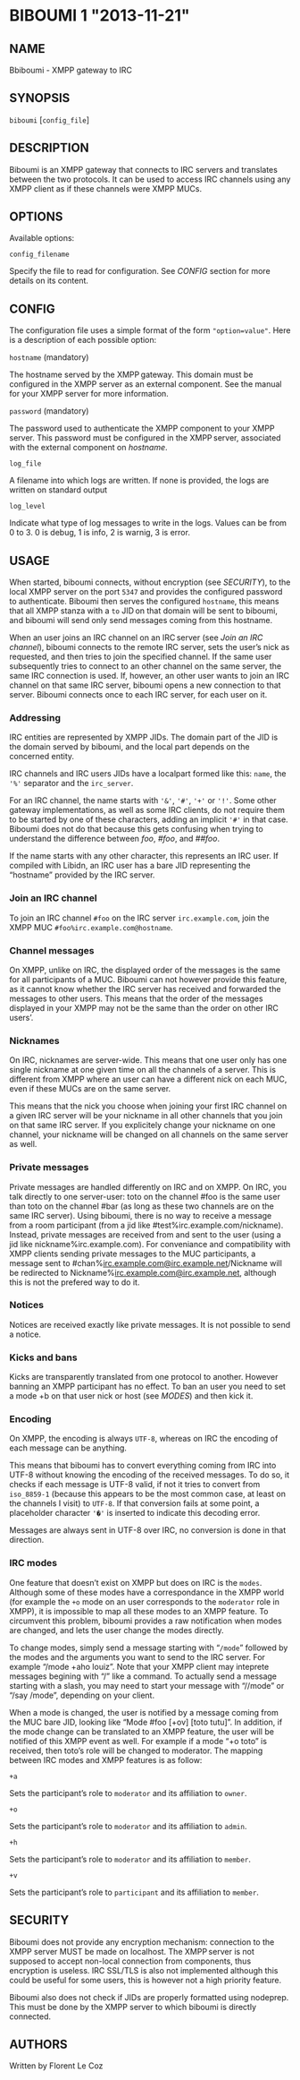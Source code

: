 BIBOUMI 1 "2013-11-21"
======================

NAME
----

Bbiboumi - XMPP gateway to IRC

SYNOPSIS
--------

`biboumi` [`config_file`]

DESCRIPTION
-----------

Biboumi is an XMPP gateway that connects to IRC servers and translates
between the two protocols. It can be used to access IRC channels using any
XMPP client as if these channels were XMPP MUCs.

OPTIONS
-------

Available options:

`config_filename`

  Specify the file to read for configuration. See *CONFIG* section for more
  details on its content.

CONFIG
------

The configuration file uses a simple format of the form
`"option=value"`. Here is a description of each possible option:

`hostname` (mandatory)

  The hostname served by the XMPP gateway.  This domain must be configured in
  the XMPP server as an external component.  See the manual for your XMPP
  server for more information.

`password` (mandatory)

  The password used to authenticate the XMPP component to your XMPP server.
  This password must be configured in the XMPP server, associated with the
  external component on *hostname*.

`log_file`

  A filename into which logs are written.  If none is provided, the logs are
  written on standard output

`log_level`

  Indicate what type of log messages to write in the logs.  Values can be from 0 to 3.
  0 is debug, 1 is info, 2 is warnig, 3 is error.

USAGE
-----

When started, biboumi connects, without encryption (see *SECURITY*), to the
local XMPP server on the port `5347` and provides the configured password to
authenticate.  Biboumi then serves the configured `hostname`, this means
that all XMPP stanza with a `to` JID on that domain will be sent to biboumi,
and biboumi will send only send messages coming from this hostname.

When an user joins an IRC channel on an IRC server (see *Join an IRC
channel*), biboumi connects to the remote IRC server, sets the user’s nick
as requested, and then tries to join the specified channel.  If the same
user subsequently tries to connect to an other channel on the same server,
the same IRC connection is used.  If, however, an other user wants to join
an IRC channel on that same IRC server, biboumi opens a new connection to
that server.  Biboumi connects once to each IRC server, for each user on it.

### Addressing

IRC entities are represented by XMPP JIDs.  The domain part of the JID is
the domain served by biboumi, and the local part depends on the concerned
entity.

IRC channels and IRC users JIDs have a localpart formed like this:
`name`, the `'%'` separator and the `irc_server`.

For an IRC channel, the name starts with `'&'`, `'#'`, `'+'`
or `'!'`. Some other gateway implementations, as well as some IRC
clients, do not require them to be started by one of these characters,
adding an implicit `'#'` in that case.  Biboumi does not do that because
this gets confusing when trying to understand the difference between
*foo*, *#foo*, and *##foo*.

If the name starts with any other character, this represents an IRC user.
If compiled with Libidn, an IRC user has a bare JID representing the
“hostname” provided by the IRC server.

### Join an IRC channel

To join an IRC channel `#foo` on the IRC server `irc.example.com`,
join the XMPP MUC `#foo%irc.example.com@hostname`.

### Channel messages

On XMPP, unlike on IRC, the displayed order of the messages is the same for
all participants of a MUC.  Biboumi can not however provide this feature, as
it cannot know whether the IRC server has received and forwarded the
messages to other users.  This means that the order of the messages
displayed in your XMPP may not be the same than the order on other IRC
users’.

### Nicknames

On IRC, nicknames are server-wide.  This means that one user only has one
single nickname at one given time on all the channels of a server. This is
different from XMPP where an user can have a different nick on each MUC,
even if these MUCs are on the same server.

This means that the nick you choose when joining your first IRC channel on a
given IRC server will be your nickname in all other channels that you join
on that same IRC server.
If you explicitely change your nickname on one channel, your nickname will
be changed on all channels on the same server as well.

### Private messages

Private messages are handled differently on IRC and on XMPP.  On IRC, you
talk directly to one server-user: toto on the channel #foo is the same user
than toto on the channel #bar (as long as these two channels are on the same
IRC server).  Using biboumi, there is no way to receive a message from a
room participant (from a jid like #test%irc.example.com/nickname).  Instead,
private messages are received from and sent to the user (using a jid like
nickname%irc.example.com).  For conveniance and compatibility with XMPP
clients sending private messages to the MUC participants, a message sent to
#chan%irc.example.com@irc.example.net/Nickname will be redirected to
Nickname%irc.example.com@irc.example.net, although this is not the prefered
way to do it.

### Notices

Notices are received exactly like private messages.  It is not possible to
send a notice.

### Kicks and bans

Kicks are transparently translated from one protocol to another.  However
banning an XMPP participant has no effect.  To ban an user you need to set a
mode +b on that user nick or host (see *MODES*) and then kick it.

### Encoding

On XMPP, the encoding is always `UTF-8`, whereas on IRC the encoding of
each message can be anything.

This means that biboumi has to convert everything coming from IRC into UTF-8
without knowing the encoding of the received messages.  To do so, it checks
if each message is UTF-8 valid, if not it tries to convert from
`iso_8859-1` (because this appears to be the most common case, at least
on the channels I visit) to `UTF-8`.  If that conversion fails at some
point, a placeholder character `'�'` is inserted to indicate this
decoding error.

Messages are always sent in UTF-8 over IRC, no conversion is done in that
direction.

### IRC modes

One feature that doesn’t exist on XMPP but does on IRC is the `modes`.
Although some of these modes have a correspondance in the XMPP world (for
example the `+o` mode on an user corresponds to the `moderator` role
in XMPP), it is impossible to map all these modes to an XMPP feature.  To
circumvent this problem, biboumi provides a raw notification when modes are
changed, and lets the user change the modes directly.

To change modes, simply send a message starting with “`/mode`” followed
by the modes and the arguments you want to send to the IRC server.  For
example “/mode +aho louiz”.  Note that your XMPP client may
inteprete messages begining with “/” like a command.  To actually send a
message starting with a slash, you may need to start your message with
“//mode” or “/say /mode”, depending on your client.

When a mode is changed, the user is notified by a message coming from the
MUC bare JID, looking like “Mode #foo [+ov] [toto tutu]”.  In addition, if
the mode change can be translated to an XMPP feature, the user will be
notified of this XMPP event as well. For example if a mode “+o toto” is
received, then toto’s role will be changed to moderator.  The mapping
between IRC modes and XMPP features is as follow:

`+a`

  Sets the participant’s role to `moderator` and its affiliation to `owner`.

`+o`

  Sets the participant’s role to `moderator` and its affiliation to  `admin`.

`+h`

  Sets the participant’s role to `moderator` and its affiliation to  `member`.

`+v`

  Sets the participant’s role to `participant` and its affiliation to `member`.

SECURITY
--------

Biboumi does not provide any encryption mechanism: connection to the XMPP
server MUST be made on localhost.  The XMPP server is not supposed to accept
non-local connection from components, thus encryption is useless.  IRC
SSL/TLS is also not implemented although this could be useful for some
users, this is however not a high priority feature.

Biboumi also does not check if JIDs are properly formatted using nodeprep.
This must be done by the XMPP server to which biboumi is directly connected.

AUTHORS
-------

Written by Florent Le Coz
